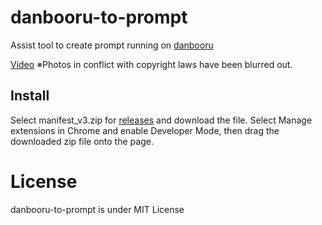 # danbooru-to-prompt

Assist tool to create prompt running on [danbooru](https://danbooru.donmai.us/)<br>

[Video](https://twitter.com/faa0311/status/1579917156657303552) ※Photos in conflict with copyright laws have been blurred out.

## Install

Select manifest_v3.zip for [releases](https://github.com/fa0311/twitter-multiple-video-play-assistant/releases) and download the file.
Select Manage extensions in Chrome and enable Developer Mode, then drag the downloaded zip file onto the page.

# License

danbooru-to-prompt is under MIT License
